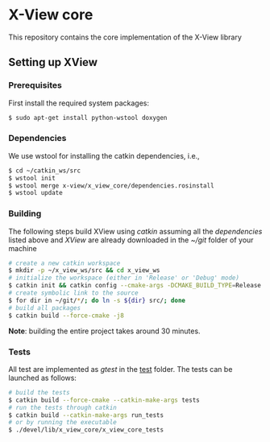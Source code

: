 # X-View core
This repository contains the core implementation of the X-View library

## Setting up XView

### Prerequisites

First install the required system packages:
```sh
$ sudo apt-get install python-wstool doxygen
```

### Dependencies
We use wstool for installing the catkin dependencies, i.e.,
```sh
$ cd ~/catkin_ws/src
$ wstool init
$ wstool merge x-view/x_view_core/dependencies.rosinstall
$ wstool update
```

### Building
The following steps build XView using _catkin_ assuming all the _dependencies_ listed above and _XView_ are already downloaded in the _~/git_ folder of your machine
```sh
# create a new catkin workspace
$ mkdir -p ~/x_view_ws/src && cd x_view_ws
# initialize the workspace (either in 'Release' or 'Debug' mode)
$ catkin init && catkin config --cmake-args -DCMAKE_BUILD_TYPE=Release
# create symbolic link to the source
$ for dir in ~/git/*/; do ln -s ${dir} src/; done
# build all packages
$ catkin build --force-cmake -j8 
```
**Note**: building the entire project takes around 30 minutes.

### Tests
All test are implemented as _gtest_ in the [test](./test) folder. The tests can be launched as follows:
```sh
# build the tests
$ catkin build --force-cmake --catkin-make-args tests
# run the tests through catkin
$ catkin build --catkin-make-args run_tests
# or by running the executable
$ ./devel/lib/x_view_core/x_view_core_tests 
```
